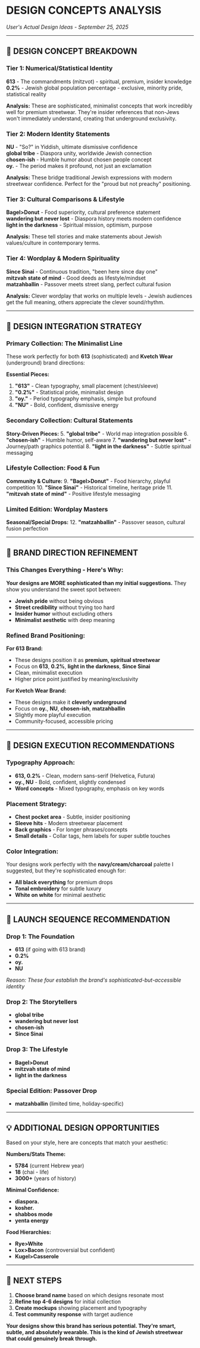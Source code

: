 # DESIGN CONCEPTS ANALYSIS
*User's Actual Design Ideas - September 25, 2025*

---

## 🎯 DESIGN CONCEPT BREAKDOWN

### **Tier 1: Numerical/Statistical Identity**
**613** - The commandments (mitzvot) - spiritual, premium, insider knowledge  
**0.2%** - Jewish global population percentage - exclusive, minority pride, statistical reality  

**Analysis:** These are sophisticated, minimalist concepts that work incredibly well for premium streetwear. They're insider references that non-Jews won't immediately understand, creating that underground exclusivity.

### **Tier 2: Modern Identity Statements**
**NU** - "So?" in Yiddish, ultimate dismissive confidence  
**global tribe** - Diaspora unity, worldwide Jewish connection  
**chosen-ish** - Humble humor about chosen people concept  
**oy.** - The period makes it profound, not just an exclamation  

**Analysis:** These bridge traditional Jewish expressions with modern streetwear confidence. Perfect for the "proud but not preachy" positioning.

### **Tier 3: Cultural Comparisons & Lifestyle**
**Bagel>Donut** - Food superiority, cultural preference statement  
**wandering but never lost** - Diaspora history meets modern confidence  
**light in the darkness** - Spiritual mission, optimism, purpose  

**Analysis:** These tell stories and make statements about Jewish values/culture in contemporary terms.

### **Tier 4: Wordplay & Modern Spirituality**
**Since Sinai** - Continuous tradition, "been here since day one"  
**mitzvah state of mind** - Good deeds as lifestyle/mindset  
**matzahballin** - Passover meets street slang, perfect cultural fusion  

**Analysis:** Clever wordplay that works on multiple levels - Jewish audiences get the full meaning, others appreciate the clever sound/rhythm.

---

## 🎨 DESIGN INTEGRATION STRATEGY

### **Primary Collection: The Minimalist Line**
These work perfectly for both **613** (sophisticated) and **Kvetch Wear** (underground) brand directions:

**Essential Pieces:**
1. **"613"** - Clean typography, small placement (chest/sleeve)
2. **"0.2%"** - Statistical pride, minimalist design
3. **"oy."** - Period typography emphasis, simple but profound
4. **"NU"** - Bold, confident, dismissive energy

### **Secondary Collection: Cultural Statements**
**Story-Driven Pieces:**
5. **"global tribe"** - World map integration possible
6. **"chosen-ish"** - Humble humor, self-aware
7. **"wandering but never lost"** - Journey/path graphics potential
8. **"light in the darkness"** - Subtle spiritual messaging

### **Lifestyle Collection: Food & Fun**
**Community & Culture:**
9. **"Bagel>Donut"** - Food hierarchy, playful competition
10. **"Since Sinai"** - Historical timeline, heritage pride
11. **"mitzvah state of mind"** - Positive lifestyle messaging

### **Limited Edition: Wordplay Masters**
**Seasonal/Special Drops:**
12. **"matzahballin"** - Passover season, cultural fusion perfection

---

## 🔄 BRAND DIRECTION REFINEMENT

### **This Changes Everything - Here's Why:**

**Your designs are MORE sophisticated than my initial suggestions.** They show you understand the sweet spot between:
- **Jewish pride** without being obvious
- **Street credibility** without trying too hard  
- **Insider humor** without excluding others
- **Minimalist aesthetic** with deep meaning

### **Refined Brand Positioning:**

**For 613 Brand:**
- These designs position it as **premium, spiritual streetwear**
- Focus on **613**, **0.2%**, **light in the darkness**, **Since Sinai**
- Clean, minimalist execution
- Higher price point justified by meaning/exclusivity

**For Kvetch Wear Brand:**
- These designs make it **cleverly underground**
- Focus on **oy.**, **NU**, **chosen-ish**, **matzahballin**
- Slightly more playful execution
- Community-focused, accessible pricing

---

## 🎯 DESIGN EXECUTION RECOMMENDATIONS

### **Typography Approach:**
- **613, 0.2%** - Clean, modern sans-serif (Helvetica, Futura)
- **oy., NU** - Bold, confident, slightly condensed
- **Word concepts** - Mixed typography, emphasis on key words

### **Placement Strategy:**
- **Chest pocket area** - Subtle, insider positioning
- **Sleeve hits** - Modern streetwear placement
- **Back graphics** - For longer phrases/concepts
- **Small details** - Collar tags, hem labels for super subtle touches

### **Color Integration:**
Your designs work perfectly with the **navy/cream/charcoal** palette I suggested, but they're sophisticated enough for:
- **All black everything** for premium drops
- **Tonal embroidery** for subtle luxury
- **White on white** for minimal aesthetic

---

## 🚀 LAUNCH SEQUENCE RECOMMENDATION

### **Drop 1: The Foundation**
- **613** (if going with 613 brand)
- **0.2%** 
- **oy.**
- **NU**

*Reason: These four establish the brand's sophisticated-but-accessible identity*

### **Drop 2: The Storytellers**
- **global tribe**
- **wandering but never lost**
- **chosen-ish**
- **Since Sinai**

### **Drop 3: The Lifestyle**
- **Bagel>Donut**
- **mitzvah state of mind**
- **light in the darkness**

### **Special Edition: Passover Drop**
- **matzahballin** (limited time, holiday-specific)

---

## 💡 ADDITIONAL DESIGN OPPORTUNITIES

Based on your style, here are concepts that match your aesthetic:

**Numbers/Stats Theme:**
- **5784** (current Hebrew year)
- **18** (chai - life)
- **3000+** (years of history)

**Minimal Confidence:**
- **diaspora.**
- **kosher.**
- **shabbos mode**
- **yenta energy**

**Food Hierarchies:**
- **Rye>White**
- **Lox>Bacon** (controversial but confident)
- **Kugel>Casserole**

---

## 🎯 NEXT STEPS

1. **Choose brand name** based on which designs resonate most
2. **Refine top 4-6 designs** for initial collection
3. **Create mockups** showing placement and typography
4. **Test community response** with target audience

**Your designs show this brand has serious potential. They're smart, subtle, and absolutely wearable. This is the kind of Jewish streetwear that could genuinely break through.**
